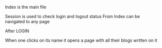Index is the main file

Session is used to check login and logout status
From Index can be navigated to any page

After LOGIN

When one clicks on its name it opens a page with all their blogs written on it
